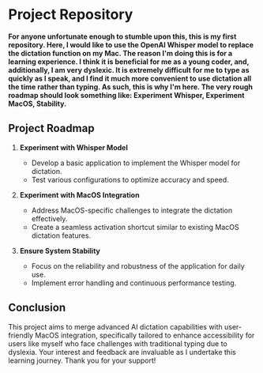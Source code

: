 # Project Repository

**For anyone unfortunate enough to stumble upon this, this is my first repository. Here, I would like to use the OpenAI Whisper model to replace the dictation function on my Mac. The reason I'm doing this is for a learning experience. I think it is beneficial for me as a young coder, and, additionally, I am very dyslexic. It is extremely difficult for me to type as quickly as I speak, and I find it much more convenient to use dictation all the time rather than typing. As such, this is why I'm here. The very rough roadmap should look something like: Experiment Whisper, Experiment MacOS, Stability.**

## Project Roadmap

1. **Experiment with Whisper Model**
   - Develop a basic application to implement the Whisper model for dictation.
   - Test various configurations to optimize accuracy and speed.

2. **Experiment with MacOS Integration**
   - Address MacOS-specific challenges to integrate the dictation effectively.
   - Create a seamless activation shortcut similar to existing MacOS dictation features.

3. **Ensure System Stability**
   - Focus on the reliability and robustness of the application for daily use.
   - Implement error handling and continuous performance testing.

## Conclusion

This project aims to merge advanced AI dictation capabilities with user-friendly MacOS integration, specifically tailored to enhance accessibility for users like myself who face challenges with traditional typing due to dyslexia. Your interest and feedback are invaluable as I undertake this learning journey. Thank you for your support!
